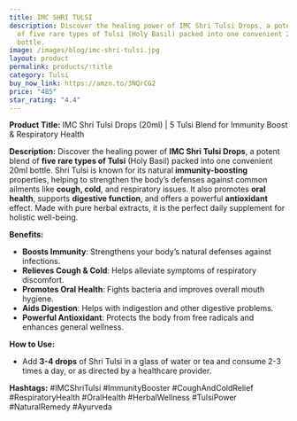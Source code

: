 ```yaml
---
title: IMC SHRI TULSI
description: Discover the healing power of IMC Shri Tulsi Drops, a potent blend
  of five rare types of Tulsi (Holy Basil) packed into one convenient 20ml
  bottle.
image: /images/blog/imc-shri-tulsi.jpg
layout: product
permalink: products/:title
category: Tulsi
buy_now_link: https://amzn.to/3NQrCG2
price: "485"
star_rating: "4.4"
---
```

**Product Title:** IMC Shri Tulsi Drops (20ml) | 5 Tulsi Blend for Immunity Boost & Respiratory Health

**Description:**
Discover the healing power of **IMC Shri Tulsi Drops**, a potent blend of **five rare types of Tulsi** (Holy Basil) packed into one convenient 20ml bottle. Shri Tulsi is known for its natural **immunity-boosting** properties, helping to strengthen the body’s defenses against common ailments like **cough, cold**, and respiratory issues. It also promotes **oral health**, supports **digestive function**, and offers a powerful **antioxidant** effect. Made with pure herbal extracts, it is the perfect daily supplement for holistic well-being.

**Benefits:**
- **Boosts Immunity**: Strengthens your body’s natural defenses against infections.
- **Relieves Cough & Cold**: Helps alleviate symptoms of respiratory discomfort.
- **Promotes Oral Health**: Fights bacteria and improves overall mouth hygiene.
- **Aids Digestion**: Helps with indigestion and other digestive problems.
- **Powerful Antioxidant**: Protects the body from free radicals and enhances general wellness.

**How to Use:**
- Add **3-4 drops** of Shri Tulsi in a glass of water or tea and consume 2-3 times a day, or as directed by a healthcare provider.

**Hashtags:**
#IMCShriTulsi #ImmunityBooster #CoughAndColdRelief #RespiratoryHealth #OralHealth #HerbalWellness #TulsiPower #NaturalRemedy #Ayurveda
